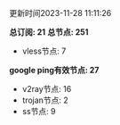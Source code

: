 更新时间2023-11-28 11:11:26

**总订阅: 21**
**总节点: 251**
- vless节点: 7

**google ping有效节点: 27**
- v2ray节点: 16
- trojan节点: 2
- ss节点: 9
